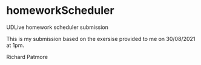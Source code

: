 # homeworkScheduler
UDLive homework scheduler submission

This is my submission based on the exersise provided to me on 30/08/2021 at 1pm.

Richard Patmore
